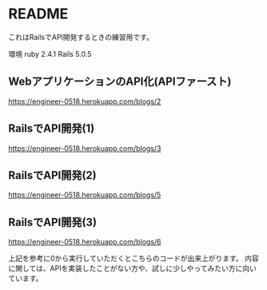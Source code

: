 # README
これはRailsでAPI開発するときの練習用です。

環境
ruby 2.4.1
Rails 5.0.5

## WebアプリケーションのAPI化(APIファースト)
https://engineer-0518.herokuapp.com/blogs/2

## RailsでAPI開発(1)
https://engineer-0518.herokuapp.com/blogs/3

## RailsでAPI開発(2)
https://engineer-0518.herokuapp.com/blogs/5

## RailsでAPI開発(3)
https://engineer-0518.herokuapp.com/blogs/6

上記を参考に0から実行していただくとこちらのコードが出来上がります。
内容に関しては、APIを実装したことがない方や、試しに少しやってみたい方に向いています。
